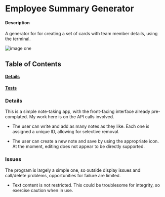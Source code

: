 # Employee Summary Generator

#### Description
A generator for for creating a set of cards with team member details, using the terminal.

![image one](./assets/image1.PNG)

## Table of Contents
#### [Details](#details)
#### [Tests](#tests)

### Details
This is a simple note-taking app, with the front-facing interface already pre-complated. My work here is on the API calls involved.

* The user can write and add as many notes as they like. Each one is assigned a unique ID, allowing for selective removal.

* The user can create a new note and save by using the appropriate icon. At the moment, editing does not appear to be directly supported.


### Issues
The program is largely a simple one, so outside display issues and call/delete problems, opportunities for failure are limited.

* Text content is not restricted. This could be troublesome for integrity, so exercise caution when in use.
